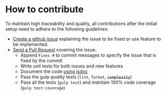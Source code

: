 # How to contribute

To maintain high traceability and quality, all contributions after the initial setup need to adhere to the following guidelines:

- [Create a github issue](https://github.com/my-user/metal-mouse-move/issues/new) explaining the issue to be fixed or use feature to be implemented.
- [Send a Pull Request](https://github.com/my-user/metal-mouse-move/compare) covering the issue.
	- Append `Fixes #` to commit messages to specify the issue that is fixed by the commit
	- Write unit tests for both issues and new features
	- Document the code [using jsdoc](https://github.com/google/closure-compiler/wiki/Annotating-JavaScript-for-the-Closure-Compiler)
	- Pass the gulp _quality_ tests (`lint`, `format`, ~~`complexity`~~)
	- Pass all the tests (`gulp test`) and maintain 100% code coverage (`gulp test:coverage`)
